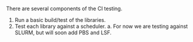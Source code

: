 There are several components of the CI testing.

1. Run a basic build/test of the libraries.
2. Test each library against a scheduler.
    a. For now we are testing against SLURM, but will soon add PBS and LSF.

